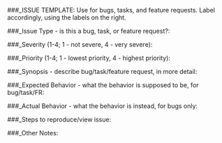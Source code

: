 ###_ISSUE TEMPLATE: Use for bugs, tasks, and feature requests. Label accordingly, using the labels on the right.


###_Issue Type - is this a bug, task, or feature request?:


###_Severity (1-4; 1 - not severe, 4 - very severe):
 

###_Priority (1-4; 1 - lowest priority, 4 - highest priority):


###_Synopsis - describe bug/task/feature request, in more detail:






###_Expected Behavior - what the behavior is supposed to be, for bug/task/FR:






###_Actual Behavior - what the behavior is instead, for bugs only:






###_Steps to reproduce/view issue:




###_Other Notes:
